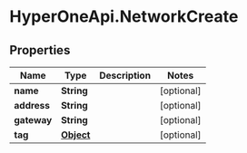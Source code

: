# HyperOneApi.NetworkCreate

## Properties
Name | Type | Description | Notes
------------ | ------------- | ------------- | -------------
**name** | **String** |  | [optional] 
**address** | **String** |  | [optional] 
**gateway** | **String** |  | [optional] 
**tag** | [**Object**](.md) |  | [optional] 


